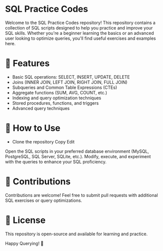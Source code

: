 # SQL Practice Codes
Welcome to the SQL Practice Codes repository! This repository contains a collection of SQL scripts designed to help you practice and improve your SQL skills. Whether you're a beginner learning the basics or an advanced user looking to optimize queries, you'll find useful exercises and examples here.



# 📌 Features
- Basic SQL operations: SELECT, INSERT, UPDATE, DELETE
- Joins (INNER JOIN, LEFT JOIN, RIGHT JOIN, FULL JOIN)
- Subqueries and Common Table Expressions (CTEs)
- Aggregate functions (SUM, AVG, COUNT, etc.)
- Indexing and query optimization techniques
- Stored procedures, functions, and triggers
- Advanced query techniques


# 🚀 How to Use
- Clone the repository
Copy
Edit

Open the SQL scripts in your preferred database environment (MySQL, PostgreSQL, SQL Server, SQLite, etc.).
Modify, execute, and experiment with the queries to enhance your SQL proficiency.
# 🤝 Contributions
Contributions are welcome! Feel free to submit pull requests with additional SQL exercises or query optimizations.

# 📜 License
This repository is open-source and available for learning and practice.

Happy Querying! 🎯
